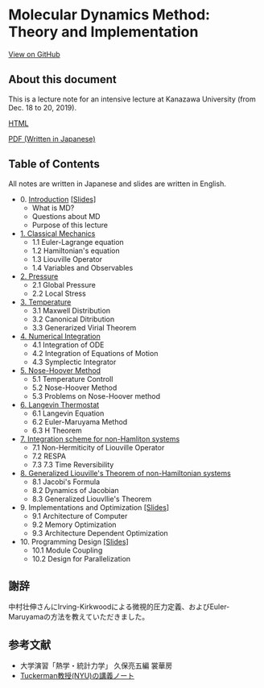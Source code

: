 # Molecular Dynamics Method: Theory and Implementation

<a href="https://github.com/kaityo256/md2019"> <div class="btn-square"><i class="fab fa-github"></i> View on GitHub</div></a>

## About this document

This is a lecture note for an intensive lecture at Kanazawa University (from Dec. 18 to 20, 2019). 

[HTML](https://kaityo256.github.io/md2019/)

[PDF (Written in Japanese)](https://kaityo256.github.io/md2019/md2019.pdf)

## Table of Contents

All notes are written in Japanese and slides are written in English.

* 0\. [Introduction](about/README.md) [[Slides]](https://speakerdeck.com/kaityo256/md2019-introduction)
    * What is MD?
    * Questions about MD
    * Purpose of this lecture
* [1. Classical Mechanics](basic/README.md)
    * 1.1 Euler-Lagrange equation
    * 1.2 Hamiltonian's equation
    * 1.3 Liouville Operator
    * 1.4 Variables and Observables
* [2. Pressure](pressure/README.md)
    * 2.1 Global Pressure
    * 2.2 Local Stress
* [3. Temperature](temperature/README.md)
    * 3.1 Maxwell Distribution
    * 3.2 Canonical Ditribution
    * 3.3 Generarized Virial Theorem
* [4. Numerical Integration](integration/README.md)
    * 4.1 Integration of ODE
    * 4.2 Integration of Equations of Motion
    * 4.3 Symplectic Integrator
* [5. Nose-Hoover Method](nosehoover/README.md)
    * 5.1 Temperature Controll
    * 5.2 Nose-Hoover Method
    * 5.3 Problems on Nose-Hoover method
* [6. Langevin Thermostat](langevin/README.md)
    * 6.1 Langevin Equation
    * 6.2 Euler-Maruyama Method
    * 6.3 H Theorem
* [7. Integration scheme for non-Hamliton systems](respa/README.md)
    * 7.1 Non-Hermiticity of Liouville Operator
    * 7.2 RESPA
    * 7.3 7.3 Time Reversibility
* [8. Generalized Liouville's Theorem of non-Hamiltonian systems](liouville/README.md)
    * 8.1 Jacobi's Formula
    * 8.2 Dynamics of Jacobian
    * 8.3 Generalized Liouvllie's Theorem
* 9\. Implementations and Optimization [[Slides]](https://speakerdeck.com/kaityo256/md2019-implementations-and-optimization)
    * 9.1 Architecture of Computer
    * 9.2 Memory Optimization
    * 9.3 Architecture Dependent Optimization
* 10\. Programming Design [[Slides]](https://speakerdeck.com/kaityo256/md2019-programming-design)
    * 10.1 Module Coupling
    * 10.2 Design for Parallelization

## 謝辞

中村壮伸さんにIrving-Kirkwoodによる微視的圧力定義、およびEuler-Maruyamaの方法を教えていただきました。

## 参考文献

* 大学演習「熱学・統計力学」 久保亮五編 裳華房
* [Tuckerman教授(NYU)の講義ノート](http://www.nyu.edu/classes/tuckerman/stat.mechII/lectures.html)
